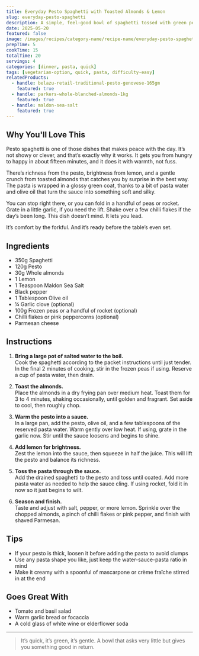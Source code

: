 ```yaml
---
title: Everyday Pesto Spaghetti with Toasted Almonds & Lemon
slug: everyday-pesto-spaghetti
description: A simple, feel-good bowl of spaghetti tossed with green pesto, lemon zest, and toasted almonds for crunch. Easy enough for a Tuesday, comforting enough for any day, and made to linger over without rushing.
date: 2025-05-20
featured: false
image: /images/recipes/category-name/recipe-name/everyday-pesto-spaghetti.webp
prepTime: 5
cookTime: 15
totalTime: 20
servings: 4
categories: [dinner, pasta, quick]
tags: [vegetarian-option, quick, pasta, difficulty-easy]
relatedProducts:
  - handle: belazu-retail-traditional-pesto-genovese-165gm
    featured: true
  - handle: parkers-whole-blanched-almonds-1kg
    featured: true
  - handle: maldon-sea-salt
    featured: true
---
```


## Why You'll Love This

Pesto spaghetti is one of those dishes that makes peace with the day. It’s not showy or clever, and that’s exactly why it works. It gets you from hungry to happy in about fifteen minutes, and it does it with warmth, not fuss.

There’s richness from the pesto, brightness from lemon, and a gentle crunch from toasted almonds that catches you by surprise in the best way. The pasta is wrapped in a glossy green coat, thanks to a bit of pasta water and olive oil that turn the sauce into something soft and silky.

You can stop right there, or you can fold in a handful of peas or rocket. Grate in a little garlic, if you need the lift. Shake over a few chilli flakes if the day’s been long. This dish doesn’t mind. It lets you lead.

It’s comfort by the forkful. And it’s ready before the table’s even set.

## Ingredients

- 350g Spaghetti  
- 120g Pesto  
- 30g Whole almonds  
- 1 Lemon  
- 1 Teaspoon Maldon Sea Salt  
- Black pepper  
- 1 Tablespoon Olive oil  
- ¼ Garlic clove (optional)
- 100g Frozen peas or a handful of rocket (optional) 
- Chilli flakes or pink peppercorns (optional)
- Parmesan cheese

## Instructions

1. **Bring a large pot of salted water to the boil.**  
   Cook the spaghetti according to the packet instructions until just tender. In the final 2 minutes of cooking, stir in the frozen peas if using. Reserve a cup of pasta water, then drain.

2. **Toast the almonds.**  
   Place the almonds in a dry frying pan over medium heat. Toast them for 3 to 4 minutes, shaking occasionally, until golden and fragrant. Set aside to cool, then roughly chop.

3. **Warm the pesto into a sauce.**  
   In a large pan, add the pesto, olive oil, and a few tablespoons of the reserved pasta water. Warm gently over low heat. If using, grate in the garlic now. Stir until the sauce loosens and begins to shine.

4. **Add lemon for brightness.**  
   Zest the lemon into the sauce, then squeeze in half the juice. This will lift the pesto and balance its richness.

5. **Toss the pasta through the sauce.**  
   Add the drained spaghetti to the pesto and toss until coated. Add more pasta water as needed to help the sauce cling. If using rocket, fold it in now so it just begins to wilt.

6. **Season and finish.**  
   Taste and adjust with salt, pepper, or more lemon. Sprinkle over the chopped almonds, a pinch of chilli flakes or pink pepper, and finish with shaved Parmesan.

## Tips

- If your pesto is thick, loosen it before adding the pasta to avoid clumps  
- Use any pasta shape you like, just keep the water-sauce-pasta ratio in mind  
- Make it creamy with a spoonful of mascarpone or crème fraîche stirred in at the end  

## Goes Great With

- Tomato and basil salad  
- Warm garlic bread or focaccia  
- A cold glass of white wine or elderflower soda  

---
> It’s quick, it’s green, it’s gentle. A bowl that asks very little but gives you something good in return.